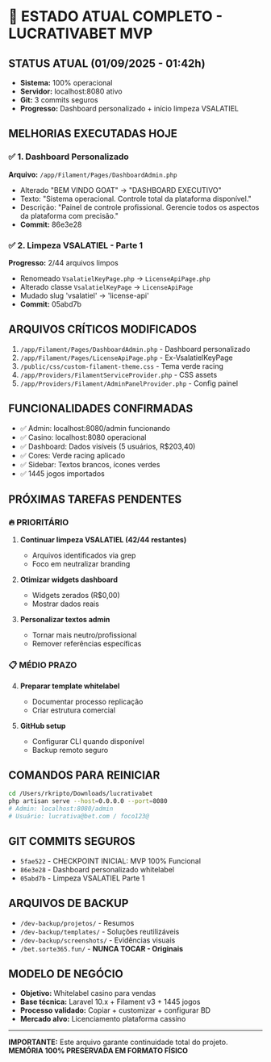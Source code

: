 # 🎯 ESTADO ATUAL COMPLETO - LUCRATIVABET MVP

## STATUS ATUAL (01/09/2025 - 01:42h)
- **Sistema:** 100% operacional
- **Servidor:** localhost:8080 ativo
- **Git:** 3 commits seguros
- **Progresso:** Dashboard personalizado + início limpeza VSALATIEL

## MELHORIAS EXECUTADAS HOJE

### ✅ 1. Dashboard Personalizado
**Arquivo:** `/app/Filament/Pages/DashboardAdmin.php`
- Alterado "BEM VINDO GOAT" → "DASHBOARD EXECUTIVO"  
- Texto: "Sistema operacional. Controle total da plataforma disponível."
- Descrição: "Painel de controle profissional. Gerencie todos os aspectos da plataforma com precisão."
- **Commit:** 86e3e28

### ✅ 2. Limpeza VSALATIEL - Parte 1
**Progresso:** 2/44 arquivos limpos
- Renomeado `VsalatielKeyPage.php` → `LicenseApiPage.php`
- Alterado classe `VsalatielKeyPage` → `LicenseApiPage`
- Mudado slug 'vsalatiel' → 'license-api'
- **Commit:** 05abd7b

## ARQUIVOS CRÍTICOS MODIFICADOS
1. `/app/Filament/Pages/DashboardAdmin.php` - Dashboard personalizado
2. `/app/Filament/Pages/LicenseApiPage.php` - Ex-VsalatielKeyPage
3. `/public/css/custom-filament-theme.css` - Tema verde racing
4. `/app/Providers/FilamentServiceProvider.php` - CSS assets
5. `/app/Providers/Filament/AdminPanelProvider.php` - Config painel

## FUNCIONALIDADES CONFIRMADAS
- ✅ Admin: localhost:8080/admin funcionando
- ✅ Casino: localhost:8080 operacional  
- ✅ Dashboard: Dados visíveis (5 usuários, R$203,40)
- ✅ Cores: Verde racing aplicado
- ✅ Sidebar: Textos brancos, ícones verdes
- ✅ 1445 jogos importados

## PRÓXIMAS TAREFAS PENDENTES

### 🔥 PRIORITÁRIO
1. **Continuar limpeza VSALATIEL (42/44 restantes)**
   - Arquivos identificados via grep
   - Foco em neutralizar branding

2. **Otimizar widgets dashboard**
   - Widgets zerados (R$0,00) 
   - Mostrar dados reais

3. **Personalizar textos admin**
   - Tornar mais neutro/profissional
   - Remover referências específicas

### 📋 MÉDIO PRAZO
4. **Preparar template whitelabel**
   - Documentar processo replicação
   - Criar estrutura comercial

5. **GitHub setup**
   - Configurar CLI quando disponível
   - Backup remoto seguro

## COMANDOS PARA REINICIAR
```bash
cd /Users/rkripto/Downloads/lucrativabet
php artisan serve --host=0.0.0.0 --port=8080
# Admin: localhost:8080/admin
# Usuário: lucrativa@bet.com / foco123@
```

## GIT COMMITS SEGUROS
- `5fae522` - CHECKPOINT INICIAL: MVP 100% Funcional
- `86e3e28` - Dashboard personalizado whitelabel  
- `05abd7b` - Limpeza VSALATIEL Parte 1

## ARQUIVOS DE BACKUP
- `/dev-backup/projetos/` - Resumos
- `/dev-backup/templates/` - Soluções reutilizáveis
- `/dev-backup/screenshots/` - Evidências visuais
- `/bet.sorte365.fun/` - **NUNCA TOCAR - Originais**

## MODELO DE NEGÓCIO
- **Objetivo:** Whitelabel casino para vendas
- **Base técnica:** Laravel 10.x + Filament v3 + 1445 jogos
- **Processo validado:** Copiar + customizar + configurar BD
- **Mercado alvo:** Licenciamento plataforma cassino

---
**IMPORTANTE:** Este arquivo garante continuidade total do projeto.
**MEMÓRIA 100% PRESERVADA EM FORMATO FÍSICO**